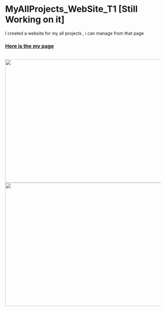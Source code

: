 # MyAllProjects_WebSite_T1 [Still Working on it]
I created a website for my all projects , i can manage from that page
### [Here is the my page](https://projectmanager.pactrefupanker.repl.co/)
<br>
<img src="https://user-images.githubusercontent.com/68808212/183638123-c74a8dc3-98b2-4189-af37-3dcf9e5a33a9.png" width="800px" height="400px"/>
<img src="https://user-images.githubusercontent.com/68808212/183638204-fdfb2d34-cdff-4ba4-af37-cbe01e40bef2.png" width="800px" height="400px"/>
